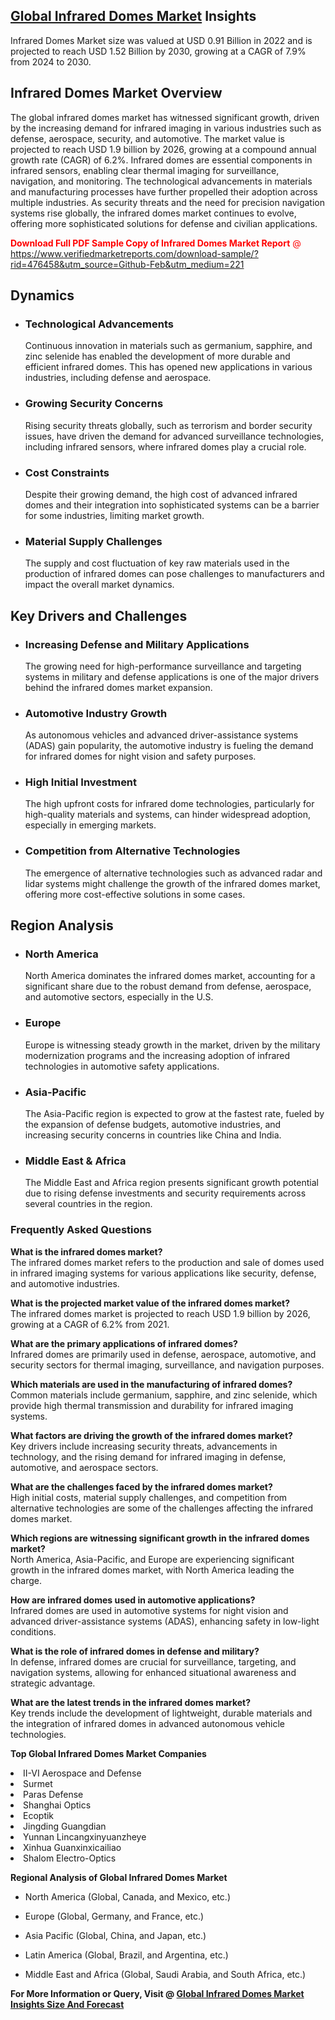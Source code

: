 <h2><a href="https://www.verifiedmarketreports.com/download-sample/?rid=476458&amp;utm_source=Github&amp;utm_medium=221" target="_blank">Global Infrared Domes Market</a> Insights</h2><p>Infrared Domes Market size was valued at USD 0.91 Billion in 2022 and is projected to reach USD 1.52 Billion by 2030, growing at a CAGR of 7.9% from 2024 to 2030.</p><p> <h2>Infrared Domes Market Overview</h2> <p>The global infrared domes market has witnessed significant growth, driven by the increasing demand for infrared imaging in various industries such as defense, aerospace, security, and automotive. The market value is projected to reach USD 1.9 billion by 2026, growing at a compound annual growth rate (CAGR) of 6.2%. Infrared domes are essential components in infrared sensors, enabling clear thermal imaging for surveillance, navigation, and monitoring. The technological advancements in materials and manufacturing processes have further propelled their adoption across multiple industries. As security threats and the need for precision navigation systems rise globally, the infrared domes market continues to evolve, offering more sophisticated solutions for defense and civilian applications. <p><p><span class=""><span style="color: #ff0000;"><strong>Download Full PDF Sample Copy of Infrared Domes Market Report</strong> @ </span><a href="https://www.verifiedmarketreports.com/download-sample/?rid=476458&amp;utm_source=Github-Feb&amp;utm_medium=221" target="_blank">https://www.verifiedmarketreports.com/download-sample/?rid=476458&amp;utm_source=Github-Feb&amp;utm_medium=221</a></span></p></p> <h2>Dynamics</h2> <ul> <li><h3>Technological Advancements</h3> Continuous innovation in materials such as germanium, sapphire, and zinc selenide has enabled the development of more durable and efficient infrared domes. This has opened new applications in various industries, including defense and aerospace.</li> <li><h3>Growing Security Concerns</h3> Rising security threats globally, such as terrorism and border security issues, have driven the demand for advanced surveillance technologies, including infrared sensors, where infrared domes play a crucial role.</li> <li><h3>Cost Constraints</h3> Despite their growing demand, the high cost of advanced infrared domes and their integration into sophisticated systems can be a barrier for some industries, limiting market growth.</li> <li><h3>Material Supply Challenges</h3> The supply and cost fluctuation of key raw materials used in the production of infrared domes can pose challenges to manufacturers and impact the overall market dynamics.</li> </ul> <h2>Key Drivers and Challenges</h2> <ul> <li><h3>Increasing Defense and Military Applications</h3> The growing need for high-performance surveillance and targeting systems in military and defense applications is one of the major drivers behind the infrared domes market expansion.</li> <li><h3>Automotive Industry Growth</h3> As autonomous vehicles and advanced driver-assistance systems (ADAS) gain popularity, the automotive industry is fueling the demand for infrared domes for night vision and safety purposes.</li> <li><h3>High Initial Investment</h3> The high upfront costs for infrared dome technologies, particularly for high-quality materials and systems, can hinder widespread adoption, especially in emerging markets.</li> <li><h3>Competition from Alternative Technologies</h3> The emergence of alternative technologies such as advanced radar and lidar systems might challenge the growth of the infrared domes market, offering more cost-effective solutions in some cases.</li> </ul> <h2>Region Analysis</h2> <ul> <li><h3>North America</h3> North America dominates the infrared domes market, accounting for a significant share due to the robust demand from defense, aerospace, and automotive sectors, especially in the U.S.</li> <li><h3>Europe</h3> Europe is witnessing steady growth in the market, driven by the military modernization programs and the increasing adoption of infrared technologies in automotive safety applications.</li> <li><h3>Asia-Pacific</h3> The Asia-Pacific region is expected to grow at the fastest rate, fueled by the expansion of defense budgets, automotive industries, and increasing security concerns in countries like China and India.</li> <li><h3>Middle East & Africa</h3> The Middle East and Africa region presents significant growth potential due to rising defense investments and security requirements across several countries in the region.</li> </ul> <h3>Frequently Asked Questions</h3> <p><strong>What is the infrared domes market?</strong><br> The infrared domes market refers to the production and sale of domes used in infrared imaging systems for various applications like security, defense, and automotive industries.</p> <p><strong>What is the projected market value of the infrared domes market?</strong><br> The infrared domes market is projected to reach USD 1.9 billion by 2026, growing at a CAGR of 6.2% from 2021.</p> <p><strong>What are the primary applications of infrared domes?</strong><br> Infrared domes are primarily used in defense, aerospace, automotive, and security sectors for thermal imaging, surveillance, and navigation purposes.</p> <p><strong>Which materials are used in the manufacturing of infrared domes?</strong><br> Common materials include germanium, sapphire, and zinc selenide, which provide high thermal transmission and durability for infrared imaging systems.</p> <p><strong>What factors are driving the growth of the infrared domes market?</strong><br> Key drivers include increasing security threats, advancements in technology, and the rising demand for infrared imaging in defense, automotive, and aerospace sectors.</p> <p><strong>What are the challenges faced by the infrared domes market?</strong><br> High initial costs, material supply challenges, and competition from alternative technologies are some of the challenges affecting the infrared domes market.</p> <p><strong>Which regions are witnessing significant growth in the infrared domes market?</strong><br> North America, Asia-Pacific, and Europe are experiencing significant growth in the infrared domes market, with North America leading the charge.</p> <p><strong>How are infrared domes used in automotive applications?</strong><br> Infrared domes are used in automotive systems for night vision and advanced driver-assistance systems (ADAS), enhancing safety in low-light conditions.</p> <p><strong>What is the role of infrared domes in defense and military?</strong><br> In defense, infrared domes are crucial for surveillance, targeting, and navigation systems, allowing for enhanced situational awareness and strategic advantage.</p> <p><strong>What are the latest trends in the infrared domes market?</strong><br> Key trends include the development of lightweight, durable materials and the integration of infrared domes in advanced autonomous vehicle technologies.</p> </p><p><strong>Top Global Infrared Domes Market Companies</strong></p><div data-test-id=""><p><li>II-VI Aerospace and Defense</li><li> Surmet</li><li> Paras Defense</li><li> Shanghai Optics</li><li> Ecoptik</li><li> Jingding Guangdian</li><li> Yunnan Lincangxinyuanzheye</li><li> Xinhua Guanxinxicailiao</li><li> Shalom Electro-Optics</li></p><div><strong>Regional Analysis of&nbsp;Global Infrared Domes Market</strong></div><ul><li dir="ltr"><p dir="ltr">North America&nbsp;(Global, Canada, and Mexico, etc.)</p></li><li dir="ltr"><p dir="ltr">Europe (Global, Germany, and France, etc.)</p></li><li dir="ltr"><p dir="ltr">Asia Pacific&nbsp;(Global, China, and Japan, etc.)</p></li><li dir="ltr"><p dir="ltr">Latin America&nbsp;(Global, Brazil, and Argentina, etc.)</p></li><li dir="ltr">Middle East and Africa&nbsp;(Global, Saudi Arabia, and South Africa, etc.)</li></ul><p><strong>For More Information or Query, Visit @&nbsp;</strong><strong><a href="https://www.verifiedmarketreports.com/product/infrared-domes-market/?utm_source=Github&amp;utm_medium=221" target="_blank">Global Infrared Domes Market Insights Size And Forecast</a></strong></p></div>
